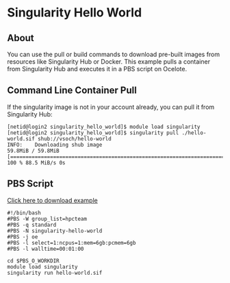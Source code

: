 # Singularity Hello World
## About
You can use the pull or build commands to download pre-built images from resources like Singularity Hub or Docker. This example pulls a container from Singularity Hub and executes it in a PBS script on Ocelote. 

## Command Line Container Pull
If the singularity image is not in your account already, you can pull it from Singularity Hub:
```
[netid@login2 singularity_hello_world]$ module load singularity
[netid@login2 singularity_hello_world]$ singularity pull ./hello-world.sif shub://vsoch/hello-world
INFO:    Downloading shub image
59.8MiB / 59.8MiB [==============================================================================] 100 % 88.5 MiB/s 0s
```

## PBS Script
[Click here to download example](singularity_hello_world.tar.gz)
```
#!/bin/bash
#PBS -W group_list=hpcteam
#PBS -q standard
#PBS -N singularity-hello-world
#PBS -j oe
#PBS -l select=1:ncpus=1:mem=6gb:pcmem=6gb
#PBS -l walltime=00:01:00

cd $PBS_O_WORKDIR
module load singularity
singularity run hello-world.sif
```
